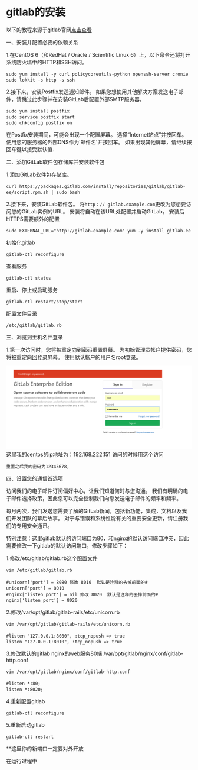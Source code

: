 # gitlab的安装 #
以下的教程来源于gitlab官网[点击查看](https://about.gitlab.com/installation/#centos-6)

一、安装并配置必要的依赖关系

1.在CentOS 6（和RedHat / Oracle / Scientific Linux 6）上，以下命令还将打开系统防火墙中的HTTP和SSH访问。
```
sudo yum install -y curl policycoreutils-python openssh-server cronie
sudo lokkit -s http -s ssh
```
2.接下来，安装Postfix发送通知邮件。 如果您想使用其他解决方案发送电子邮件，请跳过此步骤并在安装GitLab后配置外部SMTP服务器。
```
sudo yum install postfix
sudo service postfix start
sudo chkconfig postfix on
```
在Postfix安装期间，可能会出现一个配置屏幕。 选择“Internet站点”并按回车。 使用您的服务器的外部DNS作为'邮件名'并按回车。 如果出现其他屏幕，请继续按回车键以接受默认值.

二、添加GitLab软件包存储库并安装软件包

1.添加GitLab软件包存储库。
```
curl https://packages.gitlab.com/install/repositories/gitlab/gitlab-ee/script.rpm.sh | sudo bash
```
2.接下来，安装GitLab软件包。 将`http：// gitlab.example.com`更改为您想要访问您的GitLab实例的URL。 安装将自动在该URL处配置并启动GitLab。 安装后HTTPS需要额外的配置
```
sudo EXTERNAL_URL="http://gitlab.example.com" yum -y install gitlab-ee
```

初始化gitlab
```
gitlab-ctl reconfigure
```
查看服务
```
gitlab-ctl status
```
重启、停止或启动服务
```
gitlab-ctl restart/stop/start
```
配置文件目录
```
/etc/gitlab/gitlab.rb
```
三、浏览到主机名并登录

1.第一次访问时，您将被重定向到密码重置屏幕。 为初始管理员帐户提供密码，您将被重定向回登录屏幕。 使用默认帐户的用户名root登录。

![](pic/install-gitlab/login.PNG)
这里我的centos的ip地址为：192.168.222.151  访问的时候用这个访问
```
重置之后我的密码为12345678,
```
四、设置您的通信首选项

访问我们的电子邮件订阅偏好中心，让我们知道何时与您沟通。 我们有明确的电子邮件选择政策，因此您可以完全控制我们向您发送电子邮件的频率和频率。

每月两次，我们发送您需要了解的GitLab新闻，包括新功能，集成，文档以及我们开发团队的幕后故事。 对于与错误和系统性能有关的重要安全更新，请注册我们的专用安全通讯。





特别注意：这里gitlab默认的访问端口为80，和nginx的默认访问端口冲突，因此需要修改一下gitlab的默认访问端口，修改步骤如下：

1.修改/etc/gitlab/gitlab.rb这个配置文件
```
vim /etc/gitlab/gitlab.rb

#unicorn['port'] = 8080 修改 8010  默认是注释的去掉前面的#
unicorn['port'] = 8010
#nginx['listen_port'] = nil 修改 8020  默认是注释的去掉前面的#
nginx['listen_port'] = 8020
```
2.修改/var/opt/gitlab/gitlab-rails/etc/unicorn.rb
```
vim /var/opt/gitlab/gitlab-rails/etc/unicorn.rb

#listen "127.0.0.1:8080", :tcp_nopush => true
listen "127.0.0.1:8010", :tcp_nopush => true
```

3.修改默认的gitlab nginx的web服务80端 /var/opt/gitlab/nginx/conf/gitlab-http.conf
```
vim /var/opt/gitlab/nginx/conf/gitlab-http.conf

#listen *:80;
listen *:8020;
```
4.重新配置gitlab
```
gitlab-ctl reconfigure
```
5.重新启动gitlab
```
gitlab-ctl restart
```

**这里你的新端口一定要对外开放


在运行过程中